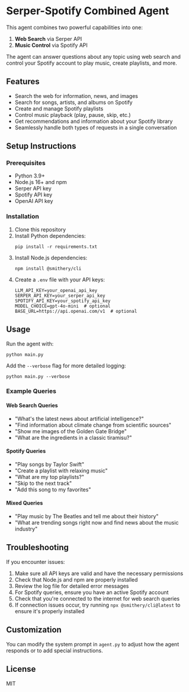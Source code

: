 # Serper-Spotify Combined Agent

This agent combines two powerful capabilities into one:
1. **Web Search** via Serper API
2. **Music Control** via Spotify API

The agent can answer questions about any topic using web search and control your Spotify account to play music, create playlists, and more.

## Features

- Search the web for information, news, and images
- Search for songs, artists, and albums on Spotify
- Create and manage Spotify playlists
- Control music playback (play, pause, skip, etc.)
- Get recommendations and information about your Spotify library
- Seamlessly handle both types of requests in a single conversation

## Setup Instructions

### Prerequisites
- Python 3.9+
- Node.js 16+ and npm
- Serper API key
- Spotify API key
- OpenAI API key

### Installation

1. Clone this repository
2. Install Python dependencies:
   ```
   pip install -r requirements.txt
   ```
3. Install Node.js dependencies:
   ```
   npm install @smithery/cli
   ```
4. Create a `.env` file with your API keys:
   ```
   LLM_API_KEY=your_openai_api_key
   SERPER_API_KEY=your_serper_api_key
   SPOTIFY_API_KEY=your_spotify_api_key
   MODEL_CHOICE=gpt-4o-mini  # optional
   BASE_URL=https://api.openai.com/v1  # optional
   ```

## Usage

Run the agent with:

```
python main.py
```

Add the `--verbose` flag for more detailed logging:

```
python main.py --verbose
```

### Example Queries

#### Web Search Queries
- "What's the latest news about artificial intelligence?"
- "Find information about climate change from scientific sources"
- "Show me images of the Golden Gate Bridge"
- "What are the ingredients in a classic tiramisu?"

#### Spotify Queries
- "Play songs by Taylor Swift"
- "Create a playlist with relaxing music"
- "What are my top playlists?"
- "Skip to the next track"
- "Add this song to my favorites"

#### Mixed Queries
- "Play music by The Beatles and tell me about their history"
- "What are trending songs right now and find news about the music industry"

## Troubleshooting

If you encounter issues:

1. Make sure all API keys are valid and have the necessary permissions
2. Check that Node.js and npm are properly installed
3. Review the log file for detailed error messages
4. For Spotify queries, ensure you have an active Spotify account
5. Check that you're connected to the internet for web search queries
6. If connection issues occur, try running `npx @smithery/cli@latest` to ensure it's properly installed

## Customization

You can modify the system prompt in `agent.py` to adjust how the agent responds or to add special instructions.

## License

MIT 